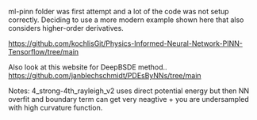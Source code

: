 ml-pinn folder was first attempt and a lot of the code was not setup correctly.
Deciding to use a more modern example shown here that also considers higher-order derivatives.

https://github.com/kochlisGit/Physics-Informed-Neural-Network-PINN-Tensorflow/tree/main

Also look at this website for DeepBSDE method..
https://github.com/janblechschmidt/PDEsByNNs/tree/main

Notes:
4_strong-4th_rayleigh_v2 uses direct potential energy but then NN overfit and 
boundary term can get very neagtive + you are undersampled with high curvature function.